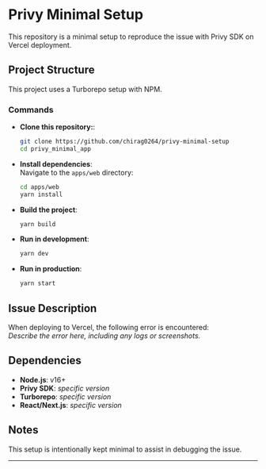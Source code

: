# Privy Minimal Setup

This repository is a minimal setup to reproduce the issue with Privy SDK on Vercel deployment.

## Project Structure

This project uses a Turborepo setup with NPM.

### Commands

- **Clone this repository:**:  
   ```bash
   git clone https://github.com/chirag0264/privy-minimal-setup
   cd privy_minimal_app
   ```

- **Install dependencies**:  
  Navigate to the `apps/web` directory:  
  ```bash
  cd apps/web
  yarn install
  ```

- **Build the project**:  
  ```bash
  yarn build
  ```

- **Run in development**:  
  ```bash
  yarn dev
  ```

- **Run in production**:  
  ```bash
  yarn start
  ```

## Issue Description

When deploying to Vercel, the following error is encountered:  
*Describe the error here, including any logs or screenshots.*

## Dependencies

- **Node.js**: v16+  
- **Privy SDK**: *specific version*  
- **Turborepo**: *specific version*  
- **React/Next.js**: *specific version*

## Notes

This setup is intentionally kept minimal to assist in debugging the issue.

---
